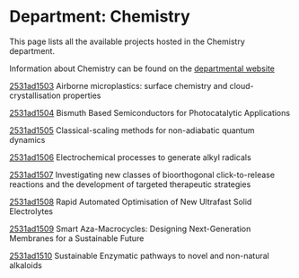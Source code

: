 # Department: **Chemistry**

This page lists all the available projects hosted in the Chemistry department.

Information about Chemistry can be found on the [departmental website](https://www.ucl.ac.uk/chemistry)

[2531ad1503](../projects/2531ad1503.md) Airborne microplastics: surface chemistry and cloud-crystallisation properties

[2531ad1504](../projects/2531ad1504.md) Bismuth Based Semiconductors for Photocatalytic Applications

[2531ad1505](../projects/2531ad1505.md) Classical-scaling methods for non-adiabatic quantum dynamics

[2531ad1506](../projects/2531ad1506.md) Electrochemical processes to generate alkyl radicals

[2531ad1507](../projects/2531ad1507.md) Investigating new classes of bioorthogonal click-to-release reactions and the development of targeted therapeutic strategies

[2531ad1508](../projects/2531ad1508.md) Rapid Automated Optimisation of New Ultrafast Solid Electrolytes

[2531ad1509](../projects/2531ad1509.md) Smart Aza-Macrocycles: Designing Next-Generation Membranes for a Sustainable Future

[2531ad1510](../projects/2531ad1510.md) Sustainable Enzymatic pathways to novel and non-natural alkaloids

